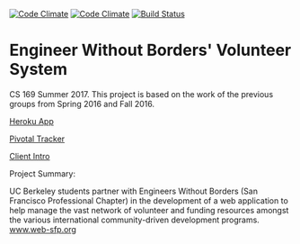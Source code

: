 [![Code Climate](https://codeclimate.com/github/mark-craig/engineerswithoutborders/badges/gpa.svg)](https://codeclimate.com/github/mark-craig/engineerswithoutborders)
[![Code Climate](https://codeclimate.com/github/mark-craig/engineerswithoutborders/badges/coverage.svg)](https://codeclimate.com/github/mark-craig/engineerswithoutborders)
[![Build Status](https://travis-ci.org/mark-craig/engineerswithoutborders.svg?branch=master)](https://travis-ci.org/mark-craig/engineerswithoutborders)

# Engineer Without Borders' Volunteer System

CS 169 Summer 2017.
This project is based on the work of the previous groups from Spring 2016 and Fall 2016.

[Heroku App](https://morning-earth-50247.herokuapp.com/)

[Pivotal Tracker](https://www.pivotaltracker.com/n/projects/2071107)

[Client Intro](https://www.youtube.com/watch?v=vTYoWUjP5xo&feature=youtu.be)

Project Summary:

UC Berkeley students partner with Engineers Without Borders (San Francisco Professional Chapter) in the development of a web application to help manage the vast network of volunteer and funding resources amongst the various international community-driven development programs. www.web-sfp.org

